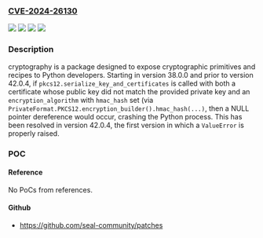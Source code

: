 ### [CVE-2024-26130](https://cve.mitre.org/cgi-bin/cvename.cgi?name=CVE-2024-26130)
![](https://img.shields.io/static/v1?label=Product&message=cryptography&color=blue)
![](https://img.shields.io/static/v1?label=Version&message=%3E%3D%2038.0.0%2C%20%3C%2042.0.4%20&color=brightgreen)
![](https://img.shields.io/static/v1?label=Version&message=38.0.0%20&color=brightgreen)
![](https://img.shields.io/static/v1?label=Vulnerability&message=CWE-476%3A%20NULL%20Pointer%20Dereference&color=brightgreen)

### Description

cryptography is a package designed to expose cryptographic primitives and recipes to Python developers. Starting in version 38.0.0 and prior to version 42.0.4, if `pkcs12.serialize_key_and_certificates` is called with both a certificate whose public key did not match the provided private key and an `encryption_algorithm` with `hmac_hash` set (via `PrivateFormat.PKCS12.encryption_builder().hmac_hash(...)`, then a NULL pointer dereference would occur, crashing the Python process. This has been resolved in version 42.0.4, the first version in which a `ValueError` is properly raised.

### POC

#### Reference
No PoCs from references.

#### Github
- https://github.com/seal-community/patches

